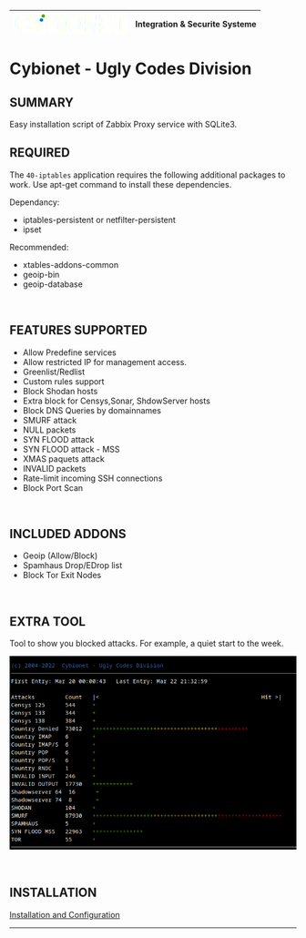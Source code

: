 | ![alt text][logo] | Integration & Securite Systeme |
| ------------- |:-------------:|

# Cybionet - Ugly Codes Division

## SUMMARY

Easy installation script of Zabbix Proxy service with SQLite3.


## REQUIRED

The `40-iptables` application requires the following additional packages to work. Use apt-get command to install these dependencies.

Dependancy: 
 - iptables-persistent or netfilter-persistent
 - ipset

Recommended:
 - xtables-addons-common
 - geoip-bin
 - geoip-database

<br>

## FEATURES SUPPORTED

- Allow Predefine services
- Allow restricted IP for management access.
- Greenlist/Redlist
- Custom rules support
- Block Shodan hosts
- Extra block for Censys,Sonar, ShdowServer hosts
- Block DNS Queries by domainnames
- SMURF attack
- NULL packets
- SYN FLOOD attack
- SYN FLOOD attack - MSS
- XMAS paquets attack
- INVALID packets
- Rate-limit incoming SSH connections
- Block Port Scan

<br>

## INCLUDED ADDONS
- Geoip (Allow/Block)
- Spamhaus Drop/EDrop list
- Block Tor Exit Nodes

<br>

## EXTRA TOOL

Tool to show you blocked attacks. For example, a quiet start to the week.

![Attacks Graph Report](./md/ATTGRAPH2.png "Attack Graph Report")

<br>

## INSTALLATION

[Installation and Configuration](INSTALL.md) 

---
[logo]: ./md/logo.png "Cybionet"
